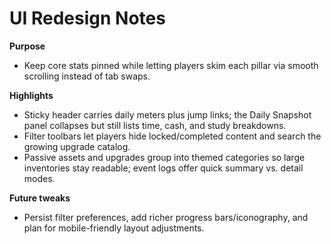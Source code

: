 # UI Redesign Notes

**Purpose**
- Keep core stats pinned while letting players skim each pillar via smooth scrolling instead of tab swaps.

**Highlights**
- Sticky header carries daily meters plus jump links; the Daily Snapshot panel collapses but still lists time, cash, and study breakdowns.
- Filter toolbars let players hide locked/completed content and search the growing upgrade catalog.
- Passive assets and upgrades group into themed categories so large inventories stay readable; event logs offer quick summary vs. detail modes.

**Future tweaks**
- Persist filter preferences, add richer progress bars/iconography, and plan for mobile-friendly layout adjustments.
